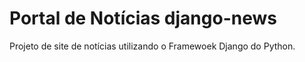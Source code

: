 Portal de Notícias django-news
===========

Projeto de site de notícias utilizando o Framewoek Django do Python.
